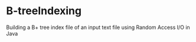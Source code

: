 # B-treeIndexing
Building a B+ tree index file of an input text file using Random Access I/O in Java
